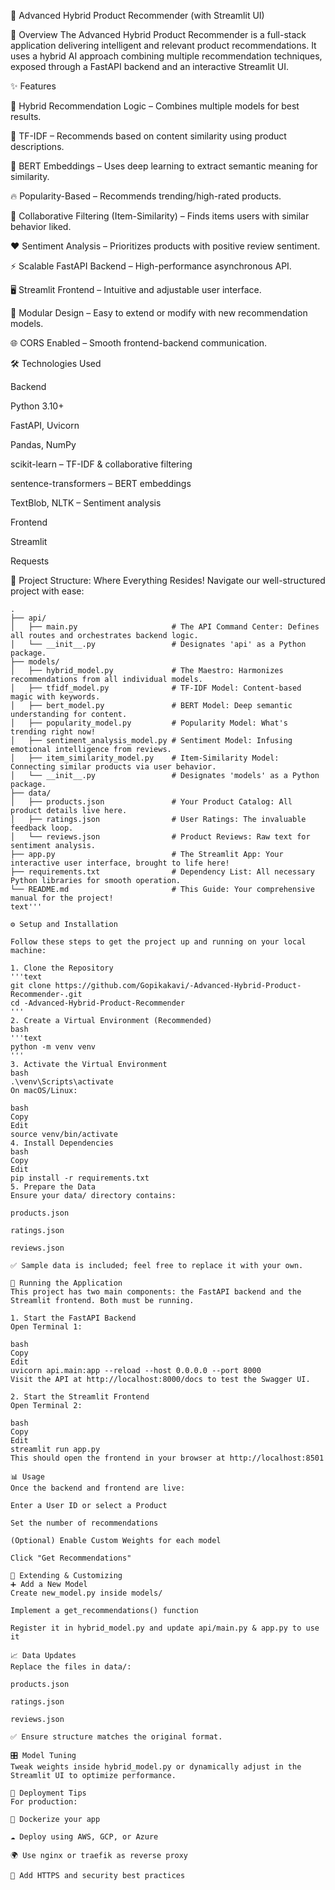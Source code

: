 🧠 Advanced Hybrid Product Recommender (with Streamlit UI)

🚀 Overview
The Advanced Hybrid Product Recommender is a full-stack application delivering intelligent and relevant product recommendations. It uses a hybrid AI approach combining multiple recommendation techniques, exposed through a FastAPI backend and an interactive Streamlit UI.

✨ Features

🔀 Hybrid Recommendation Logic – Combines multiple models for best results.

🧠 TF-IDF – Recommends based on content similarity using product descriptions.

🤖 BERT Embeddings – Uses deep learning to extract semantic meaning for similarity.

🔥 Popularity-Based – Recommends trending/high-rated products.

👥 Collaborative Filtering (Item-Similarity) – Finds items users with similar behavior liked.

❤️ Sentiment Analysis – Prioritizes products with positive review sentiment.

⚡ Scalable FastAPI Backend – High-performance asynchronous API.

🖥️ Streamlit Frontend – Intuitive and adjustable user interface.

🧩 Modular Design – Easy to extend or modify with new recommendation models.

🌐 CORS Enabled – Smooth frontend-backend communication.

🛠️ Technologies Used

Backend

Python 3.10+

FastAPI, Uvicorn

Pandas, NumPy

scikit-learn – TF-IDF & collaborative filtering

sentence-transformers – BERT embeddings

TextBlob, NLTK – Sentiment analysis

Frontend

Streamlit

Requests

📂 Project Structure: Where Everything Resides!
Navigate our well-structured project with ease:

```text
.
├── api/
│   ├── main.py                     # The API Command Center: Defines all routes and orchestrates backend logic.
│   └── __init__.py                 # Designates 'api' as a Python package.
├── models/
│   ├── hybrid_model.py             # The Maestro: Harmonizes recommendations from all individual models.
│   ├── tfidf_model.py              # TF-IDF Model: Content-based magic with keywords.
│   ├── bert_model.py               # BERT Model: Deep semantic understanding for content.
│   ├── popularity_model.py         # Popularity Model: What's trending right now!
│   ├── sentiment_analysis_model.py # Sentiment Model: Infusing emotional intelligence from reviews.
│   ├── item_similarity_model.py    # Item-Similarity Model: Connecting similar products via user behavior.
│   └── __init__.py                 # Designates 'models' as a Python package.
├── data/
│   ├── products.json               # Your Product Catalog: All product details live here.
│   ├── ratings.json                # User Ratings: The invaluable feedback loop.
│   └── reviews.json                # Product Reviews: Raw text for sentiment analysis.
├── app.py                          # The Streamlit App: Your interactive user interface, brought to life here!
├── requirements.txt                # Dependency List: All necessary Python libraries for smooth operation.
└── README.md                       # This Guide: Your comprehensive manual for the project!
text'''

⚙️ Setup and Installation

Follow these steps to get the project up and running on your local machine:

1. Clone the Repository
'''text
git clone https://github.com/Gopikakavi/-Advanced-Hybrid-Product-Recommender-.git
cd -Advanced-Hybrid-Product-Recommender
'''
2. Create a Virtual Environment (Recommended)
bash
'''text
python -m venv venv
'''
3. Activate the Virtual Environment
bash
.\venv\Scripts\activate
On macOS/Linux:

bash
Copy
Edit
source venv/bin/activate
4. Install Dependencies
bash
Copy
Edit
pip install -r requirements.txt
5. Prepare the Data
Ensure your data/ directory contains:

products.json

ratings.json

reviews.json

✅ Sample data is included; feel free to replace it with your own.

🚀 Running the Application
This project has two main components: the FastAPI backend and the Streamlit frontend. Both must be running.

1. Start the FastAPI Backend
Open Terminal 1:

bash
Copy
Edit
uvicorn api.main:app --reload --host 0.0.0.0 --port 8000
Visit the API at http://localhost:8000/docs to test the Swagger UI.

2. Start the Streamlit Frontend
Open Terminal 2:

bash
Copy
Edit
streamlit run app.py
This should open the frontend in your browser at http://localhost:8501

📊 Usage
Once the backend and frontend are live:

Enter a User ID or select a Product

Set the number of recommendations

(Optional) Enable Custom Weights for each model

Click "Get Recommendations"

🔧 Extending & Customizing
➕ Add a New Model
Create new_model.py inside models/

Implement a get_recommendations() function

Register it in hybrid_model.py and update api/main.py & app.py to use it

📈 Data Updates
Replace the files in data/:

products.json

ratings.json

reviews.json

✅ Ensure structure matches the original format.

🎛️ Model Tuning
Tweak weights inside hybrid_model.py or dynamically adjust in the Streamlit UI to optimize performance.

🚢 Deployment Tips
For production:

🐳 Dockerize your app

☁️ Deploy using AWS, GCP, or Azure

🌍 Use nginx or traefik as reverse proxy

🔐 Add HTTPS and security best practices

